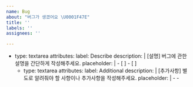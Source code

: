 ```yaml
---
name: Bug
about: "버그가 생겼어요 \U0001F47E"
title: ''
labels: ''
assignees: ''

---
```


- type: textarea
    attributes:
      label: Describe
      description: |
        [설명] 버그에 관한 설명을 간단하게 작성해주세요.
      placeholder: |
        - [ ] <!-- 버그 내용 작성 -->
        - [ ] <!-- 버그 내용 작성 -->
  - type: textarea
    attributes:
      label: Additional
      description: |
        [추가사항] 별도로 알려줘야 할 사항이나 추가사항을 작성해주세요.
      placeholder: |
        - <!-- 추가사항 작성 -->
        - <!-- 추가사항 작성 -->

